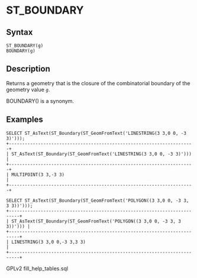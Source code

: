 
# ST_BOUNDARY

## Syntax


```
ST_BOUNDARY(g)
BOUNDARY(g)
```

## Description


Returns a geometry that is the closure of the combinatorial boundary of the geometry value *`g`*.


BOUNDARY() is a synonym.


## Examples


```
SELECT ST_AsText(ST_Boundary(ST_GeomFromText('LINESTRING(3 3,0 0, -3 3)')));
+----------------------------------------------------------------------+
| ST_AsText(ST_Boundary(ST_GeomFromText('LINESTRING(3 3,0 0, -3 3)'))) |
+----------------------------------------------------------------------+
| MULTIPOINT(3 3,-3 3)                                                 |
+----------------------------------------------------------------------+

SELECT ST_AsText(ST_Boundary(ST_GeomFromText('POLYGON((3 3,0 0, -3 3, 3 3))')));
+--------------------------------------------------------------------------+
| ST_AsText(ST_Boundary(ST_GeomFromText('POLYGON((3 3,0 0, -3 3, 3 3))'))) |
+--------------------------------------------------------------------------+
| LINESTRING(3 3,0 0,-3 3,3 3)                                             |
+--------------------------------------------------------------------------+
```


GPLv2 fill_help_tables.sql

